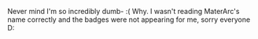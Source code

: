 Never mind I'm so incredibly dumb- :( Why. I wasn't reading MaterArc's name correctly and the badges were not appearing for me, sorry everyone D: